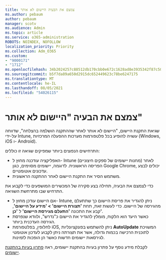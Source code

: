 ```yaml
---
title: צמצם את הבעיה היישום לא אותר
ms.author: pebaum
author: pebaum
manager: scotv
ms.audience: Admin
ms.topic: article
ms.service: o365-administration
ROBOTS: NOINDEX, NOFOLLOW
localization_priority: Priority
ms.collection: Adm_O365
ms.custom:
- "9000171"
- "1712"
ms.openlocfilehash: 34b2024257c88512db170cbb0e672c1628ad8e3935342f87c5032492e1ad0259
ms.sourcegitcommit: b5f7da89a650d2915dc652449623c78be6247175
ms.translationtype: MT
ms.contentlocale: he-IL
ms.lasthandoff: 08/05/2021
ms.locfileid: "54026115"
---
```

# <a name="mitigate-the-application-was-not-detected-error"></a>צמצם את הבעיה "היישום לא אותר"

שגיאת התקנת היישום, "היישום לא אותר לאחר שההתקנה הושלמה בהצלחה", שדווחה על-ידי Intune, עשויה להופיע בכל פלטפורמות מערכות ההפעלה המרכזיות (Windows, iOS ו- Android).

התרחישים הנפוצים ביותר שמפיקים שגיאה זו כוללים:

- האפליקציה עודכנה מחוץ ל- Intune (מחנות יישומים של ספקים חיצוניים) לאחר הפריסה הראשונית. לדוגמה, יישומים מסוימים, כגון Google Chrome, יכולים לבצע עדכונים אוטומטיים.
- משתמש הסיר את התקנת היישום לאחר ההתקנה הראשונית.

כדי לצמצם את הבעיה, תחילה בצע סקירה של המכשירים המושפעים כדי לקבוע את התרחיש שבו מתרחשת השגיאה.

- אם היישום עודכן מחוץ ל- Intune, ניתן להגדיר את פריסת היישום כך שתתעלם מהגירסה של היישום. כדי לעשות זאת, תחת **'תצורת היישום' > 'מידע על היישום'**, קבע את התכונה **'התעלם מגירסת היישום'** ל **'כן'**.
- כאשר היעד הוא הלקוח, מומלץ להגדיר את היישום כ"נדרש", ולוודא שנפרסת הגירסה העדכנית ביותר.
- לחלופין, בפלטפורמת iOS, ניתן להשתמש בפונקציונליות **AutoUpdate** המשויכת לתוכנית הרכישה בכמות גדולה, אשר את תצורתה ניתן לקבוע לעדכון אוטומטי לגירסאות יישומים חדשות כאשר הן הופכות לזמינות.

לקבלת מידע נוסף על פתרון בעיות בהתקנת יישומים, ראה [פתרון בעיות בהתקנת יישומים](https://docs.microsoft.com/intune/troubleshoot-app-install).
